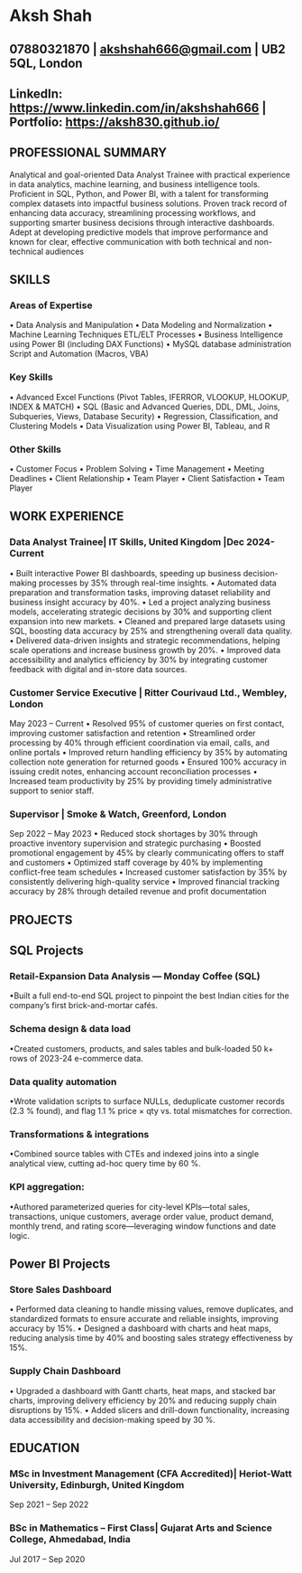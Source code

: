 # Aksh Shah
## 07880321870 | akshshah666@gmail.com | UB2 5QL, London
## LinkedIn: https://www.linkedin.com/in/akshshah666 | Portfolio: https://aksh830.github.io/
## PROFESSIONAL SUMMARY 
Analytical and goal-oriented Data Analyst Trainee with practical experience in data analytics, machine learning, and business intelligence tools. Proficient in SQL, Python, and Power BI, with a talent for transforming complex datasets into impactful business solutions. Proven track record of enhancing data accuracy, streamlining processing workflows, and supporting smarter business decisions through interactive dashboards. Adept at developing predictive models that improve performance and known for clear, effective communication with both technical and non-technical audiences

 
## SKILLS 
### Areas of Expertise
•	Data Analysis and Manipulation
•	Data Modeling and Normalization
•	Machine Learning Techniques ETL/ELT Processes
•	Business Intelligence using Power BI (including DAX Functions)
•	MySQL database administration Script and Automation (Macros, VBA)
 

### Key Skills
•	Advanced Excel Functions (Pivot Tables, IFERROR, VLOOKUP, HLOOKUP, INDEX & MATCH)
•	SQL (Basic and Advanced Queries, DDL, DML, Joins, Subqueries, Views, Database Security)
•	Regression, Classification, and Clustering Models
•	Data Visualization using Power BI, Tableau, and R
 

### Other Skills 
•	Customer Focus 
•	Problem Solving 
•	Time Management 
•	Meeting Deadlines 
•	Client Relationship 
•	Team Player 
•	Client Satisfaction
•	Team Player

 

## WORK EXPERIENCE 
### Data Analyst Trainee| IT Skills, United Kingdom |Dec 2024-Current
•	Built interactive Power BI dashboards, speeding up business decision-making processes by 35% through real-time insights.
•	Automated data preparation and transformation tasks, improving dataset reliability and business insight accuracy by 40%.
•	Led a project analyzing business models, accelerating strategic decisions by 30% and supporting client expansion into new markets.
•	Cleaned and prepared large datasets using SQL, boosting data accuracy by 25% and strengthening overall data quality.
•	Delivered data-driven insights and strategic recommendations, helping scale operations and increase business growth by 20%.
•	Improved data accessibility and analytics efficiency by 30% by integrating customer feedback with digital and in-store data sources.

### Customer Service Executive | Ritter Courivaud Ltd., Wembley, London
May 2023 – Current
•	Resolved 95% of customer queries on first contact, improving customer satisfaction and retention
•	Streamlined order processing by 40% through efficient coordination via email, calls, and online portals
•	Improved return handling efficiency by 35% by automating collection note generation for returned goods
•	Ensured 100% accuracy in issuing credit notes, enhancing account reconciliation processes
•	Increased team productivity by 25% by providing timely administrative support to senior staff.

### Supervisor | Smoke & Watch, Greenford, London
Sep 2022 – May 2023
•	Reduced stock shortages by 30% through proactive inventory supervision and strategic purchasing
•	Boosted promotional engagement by 45% by clearly communicating offers to staff and customers
•	Optimized staff coverage by 40% by implementing conflict-free team schedules
•	Increased customer satisfaction by 35% by consistently delivering high-quality service
•	Improved financial tracking accuracy by 28% through detailed revenue and profit documentation

## PROJECTS
## SQL Projects
### Retail-Expansion Data Analysis — Monday Coffee (SQL)
•Built a full end-to-end SQL project to pinpoint the best Indian cities for the company’s first brick-and-mortar cafés.

### Schema design & data load 
•Created customers, products, and sales tables and bulk-loaded 50 k+ rows of 2023-24 e-commerce data.

### Data quality automation
•Wrote validation scripts to surface NULLs, deduplicate customer records (2.3 % found), and flag 1.1 % price × qty vs. total mismatches for correction.

### Transformations & integrations 
•Combined source tables with CTEs and indexed joins into a single analytical view, cutting ad-hoc query time by 60 %.

### KPI aggregation: 
•Authored parameterized queries for city-level KPIs—total sales, transactions, unique customers, average order value, product demand, monthly trend, and rating score—leveraging window functions and date logic.

## Power BI Projects
### Store Sales Dashboard
•	Performed data cleaning to handle missing values, remove duplicates, and standardized formats to ensure accurate and reliable insights, improving accuracy by 15%.
•	Designed a dashboard with charts and heat maps, reducing analysis time by 40% and boosting sales strategy effectiveness by 15%.
### Supply Chain Dashboard
•	Upgraded a dashboard with Gantt charts, heat maps, and stacked bar charts, improving delivery efficiency by 20% and reducing supply chain disruptions by 15%.
•	Added slicers and drill-down functionality, increasing data accessibility and decision-making speed by 30 %.

## EDUCATION 

### MSc in Investment Management (CFA Accredited)| Heriot-Watt University, Edinburgh, United Kingdom
Sep 2021 – Sep 2022

### BSc in Mathematics – First Class| Gujarat Arts and Science College, Ahmedabad, India
Jul 2017 – Sep 2020

